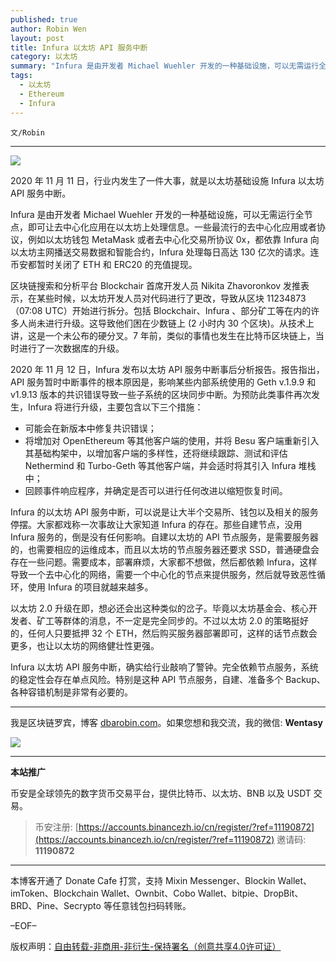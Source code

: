 ```yaml
---
published: true
author: Robin Wen
layout: post
title: Infura 以太坊 API 服务中断
category: 以太坊
summary: "Infura 是由开发者 Michael Wuehler 开发的一种基础设施，可以无需运行全节点，即可让去中心化应用在以太坊上处理信息。一些最流行的去中心化应用或者协议，例如以太坊钱包 MetaMask 或者去中心化交易所协议 0x，都依靠 Infura 向以太坊主网播送交易数据和智能合约，Infura 处理每日高达 130 亿次的请求。连币安都暂时关闭了 ETH 和 ERC20 的充值提现。Infura 以太坊 API 服务中断，确实给行业敲响了警钟。完全依赖节点服务，系统的稳定性会存在单点风险。特别是这种 API 节点服务，自建、准备多个 Backup、各种容错机制是非常有必要的。"
tags:
  - 以太坊
  - Ethereum
  - Infura
---
```


`文/Robin`

***

![](https://cdn.dbarobin.com/brf692z.png)

2020 年 11 月 11 日，行业内发生了一件大事，就是以太坊基础设施 Infura 以太坊 API 服务中断。

Infura 是由开发者 Michael Wuehler 开发的一种基础设施，可以无需运行全节点，即可让去中心化应用在以太坊上处理信息。一些最流行的去中心化应用或者协议，例如以太坊钱包 MetaMask 或者去中心化交易所协议 0x，都依靠 Infura 向以太坊主网播送交易数据和智能合约，Infura 处理每日高达 130 亿次的请求。连币安都暂时关闭了 ETH 和 ERC20 的充值提现。

区块链搜索和分析平台 Blockchair 首席开发人员 Nikita Zhavoronkov 发推表示，在某些时候，以太坊开发人员对代码进行了更改，导致从区块 11234873（07:08 UTC）开始进行拆分。包括 Blockchair、Infura 、部分矿工等在内的许多人尚未进行升级。这导致他们困在少数链上 (2 小时内 30 个区块)。从技术上讲，这是一个未公布的硬分叉。7 年前，类似的事情也发生在比特币区块链上，当时进行了一次数据库的升级。

2020 年 11 月 12 日，Infura 发布以太坊 API 服务中断事后分析报告。报告指出，API 服务暂时中断事件的根本原因是，影响某些内部系统使用的 Geth v.1.9.9 和 v1.9.13 版本的共识错误导致一些子系统的区块同步中断。为预防此类事件再次发生，Infura 将进行升级，主要包含以下三个措施：

* 可能会在新版本中修复共识错误；
* 将增加对 OpenEthereum 等其他客户端的使用，并将 Besu 客户端重新引入其基础构架中，以增加客户端的多样性，还将继续跟踪、测试和评估 Nethermind 和 Turbo-Geth 等其他客户端，并会适时将其引入 Infura 堆栈中；
* 回顾事件响应程序，并确定是否可以进行任何改进以缩短恢复时间。

Infura 的以太坊 API 服务中断，可以说是让大半个交易所、钱包以及相关的服务停摆。大家都戏称一次事故让大家知道 Infura 的存在。那些自建节点，没用 Infura 服务的，倒是没有任何影响。自建以太坊的 API 节点服务，是需要服务器的，也需要相应的运维成本，而且以太坊的节点服务器还要求 SSD，普通硬盘会存在一些问题。需要成本，部署麻烦，大家都不想做，然后都依赖 Infura，这样导致一个去中心化的网络，需要一个中心化的节点来提供服务，然后就导致恶性循环，使用 Infura 的项目就越来越多。

以太坊 2.0 升级在即，想必还会出这种类似的岔子。毕竟以太坊基金会、核心开发者、矿工等群体的消息，不一定是完全同步的。不过以太坊 2.0 的策略挺好的，任何人只要抵押 32 个 ETH，然后购买服务器部署即可，这样的话节点数会更多，也让以太坊的网络健壮性更强。

Infura 以太坊 API 服务中断，确实给行业敲响了警钟。完全依赖节点服务，系统的稳定性会存在单点风险。特别是这种 API 节点服务，自建、准备多个 Backup、各种容错机制是非常有必要的。

***

我是区块链罗宾，博客 [dbarobin.com](https://dbarobin.com/)。如果您想和我交流，我的微信: **Wentasy**

![](https://cdn.dbarobin.com/v4yywe2.png)

***

**本站推广**

币安是全球领先的数字货币交易平台，提供比特币、以太坊、BNB 以及 USDT 交易。

> 币安注册: [https://accounts.binancezh.io/cn/register/?ref=11190872](https://accounts.binancezh.io/cn/register/?ref=11190872)
> 邀请码: **11190872**

***

本博客开通了 Donate Cafe 打赏，支持 Mixin Messenger、Blockin Wallet、imToken、Blockchain Wallet、Ownbit、Cobo Wallet、bitpie、DropBit、BRD、Pine、Secrypto 等任意钱包扫码转账。

<center>
    <div class="--donate-button"
         data-button-id="f8b9df0d-af9a-460d-8258-d3f435445075"
    ></div>
</center>

–EOF–

版权声明：[自由转载-非商用-非衍生-保持署名（创意共享4.0许可证）](http://creativecommons.org/licenses/by-nc-nd/4.0/deed.zh)